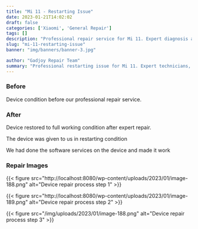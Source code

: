 ```yaml
---
title: "Mi 11 - Restarting Issue"
date: 2023-01-21T14:02:02
draft: false
categories: ['Xiaomi', 'General Repair']
tags: []
description: "Professional repair service for Mi 11. Expert diagnosis and quality repairs in Bangalore."
slug: "mi-11-restarting-issue"
banner: "img/banners/banner-3.jpg"

author: "Gadjoy Repair Team"
summary: "Professional restarting issue for Mi 11. Expert technicians, quality parts, warranty included."
---
```


### Before

Device condition before our professional repair service.

### After

Device restored to full working condition after expert repair.

The device was given to us in restarting condition

We had done the software services on the device and made it work

### Repair Images

{{< figure src="http://localhost:8080/wp-content/uploads/2023/01/image-188.png" alt="Device repair process step 1" >}}

{{< figure src="http://localhost:8080/wp-content/uploads/2023/01/image-189.png" alt="Device repair process step 2" >}}

{{< figure src="/img/uploads/2023/01/image-188.png" alt="Device repair process step 3" >}}

